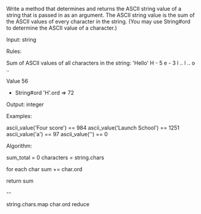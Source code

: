 Write a method that determines and returns the ASCII string value of a
string that is passed in as an argument. The ASCII string value is the
sum of the ASCII values of every character in the string. (You may use
String#ord to determine the ASCII value of a character.)

Input: string

Rules:

Sum of ASCII values of all characters in the string:
  'Hello'
  H - 5
  e - 3
  l ..
  l ..
  o ..

Value 56

- String#ord
  'H'.ord => 72


Output: integer

Examples:

ascii_value('Four score') == 984
ascii_value('Launch School') == 1251
ascii_value('a') == 97
ascii_value('') == 0


Algorithm:

sum_total = 0
characters = string.chars

for each char
 sum += char.ord

return sum

--

string.chars.map char.ord
reduce
